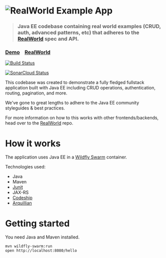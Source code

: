 # ![RealWorld Example App](logo.png)

> ### Java EE codebase containing real world examples (CRUD, auth, advanced patterns, etc) that adheres to the [RealWorld](https://github.com/gothinkster/realworld) spec and API.


### [Demo](https://github.com/gothinkster/realworld)&nbsp;&nbsp;&nbsp;&nbsp;[RealWorld](https://github.com/gothinkster/realworld)

[![Build Status](https://travis-ci.com/pkuijpers/realworld-java-ee.svg?branch=master)](https://travis-ci.com/pkuijpers/realworld-java-ee)

[![SonarCloud Status](https://sonarcloud.io/api/project_badges/measure?project=pkuijpers_realworld-java-ee&metric=alert_status)](https://sonarcloud.io/api/project_badges/measure?project=pkuijpers_realworld-java-ee)

This codebase was created to demonstrate a fully fledged fullstack application built with Java EE including CRUD operations, authentication, routing, pagination, and more.

We've gone to great lengths to adhere to the Java EE community styleguides & best practices.

For more information on how to this works with other frontends/backends, head over to the [RealWorld](https://github.com/gothinkster/realworld) repo.


# How it works

The application uses Java EE in a [Wildfly Swarm](http://wildfly-swarm.io) container.

Technologies used:

* Java
* Maven
* [Junit](https://junit.org/junit4/)
* JAX-RS
* [Codeship](https://app.codeship.com/projects/281870)
* [Arquillian](http://arquillian.org)

# Getting started

You need Java and Maven installed.

    mvn wildfly-swarm:run
    open http://localhost:8080/hello

